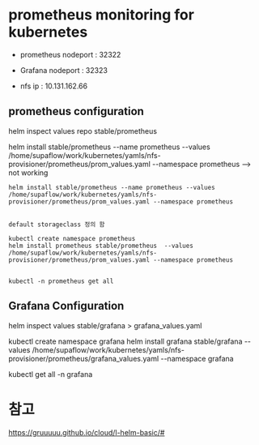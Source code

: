 # prometheus monitoring for kubernetes

* prometheus nodeport : 32322 
* Grafana nodeport : 32323 

* nfs ip : 10.131.162.66

## prometheus configuration 
helm inspect values repo stable/prometheus

helm install stable/prometheus --name prometheus --values /home/supaflow/work/kubernetes/yamls/nfs-provisioner/prometheus/prom_values.yaml --namespace prometheus --> not working 

```
helm install stable/prometheus --name prometheus --values /home/supaflow/work/kubernetes/yamls/nfs-provisioner/prometheus/prom_values.yaml --namespace prometheus


default storageclass 정의 함 

kubectl create namespace prometheus 
helm install prometheus stable/prometheus  --values /home/supaflow/work/kubernetes/yamls/nfs-provisioner/prometheus/prom_values.yaml --namespace prometheus


kubectl -n prometheus get all
```

## Grafana Configuration 


helm inspect values  stable/grafana > grafana_values.yaml 


kubectl create namespace  grafana
helm install grafana stable/grafana --values /home/supaflow/work/kubernetes/yamls/nfs-provisioner/prometheus/grafana_values.yaml --namespace grafana

kubectl get all -n grafana


# 참고 
https://gruuuuu.github.io/cloud/l-helm-basic/#